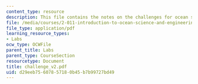 ```yaml
---
content_type: resource
description: This file contains the notes on the challenges for ocean systems design.
file: /media/courses/2-011-introduction-to-ocean-science-and-engineering-spring-2006/d29eeb75607857180b45b7b99727bd49_challenge_v2.pdf
file_type: application/pdf
learning_resource_types:
- Labs
ocw_type: OCWFile
parent_title: Labs
parent_type: CourseSection
resourcetype: Document
title: challenge_v2.pdf
uid: d29eeb75-6078-5718-0b45-b7b99727bd49
---
```

